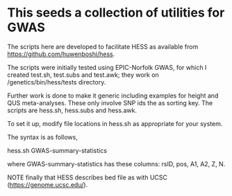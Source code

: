 # This seeds a collection of utilities for GWAS

The scripts here are developed to facilitate HESS as available from https://github.com/huwenboshi/hess.

The scripts were initially tested using EPIC-Norfolk GWAS, for which I created test.sh, test.subs and test.awk; they work on /genetics/bin/hess/tests directory.

Further work is done to make it generic including examples for height and QUS meta-analyses. These only involve SNP ids the as sorting key. The scripts are hess.sh, hess.subs and hess.awk.

To set it up, modify file locations in hess.sh as appropriate for your system.

The syntax is as follows,

hess.sh GWAS-summary-statistics

where GWAS-summary-statistics has these columns: rsID, pos, A1, A2, Z, N.

NOTE finally that HESS describes bed file as with UCSC (https://genome.ucsc.edu/).
